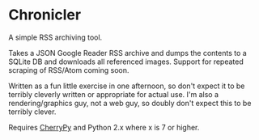 Chronicler
==========

A simple RSS archiving tool. 

Takes a JSON Google Reader RSS archive and dumps the contents to a SQLite DB and downloads all referenced images. Support for repeated scraping of RSS/Atom coming soon.

Written as a fun little exercise in one afternoon, so don't expect it to be terribly cleverly written or appropriate for actual use. I'm also a rendering/graphics guy, not a web guy, so doubly don't expect this to be terribly clever.

Requires [CherryPy](cherrypy.org) and Python 2.x where x is 7 or higher.